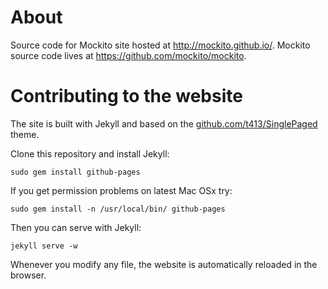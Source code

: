 # About

Source code for Mockito site hosted at http://mockito.github.io/.
Mockito source code lives at https://github.com/mockito/mockito.

# Contributing to the website

The site is built with Jekyll and based on the [github.com/t413/SinglePaged](https://github.com/t413/SinglePaged) theme.

Clone this repository and install Jekyll:

    sudo gem install github-pages
    
If you get permission problems on latest Mac OSx try:
	
	sudo gem install -n /usr/local/bin/ github-pages

Then you can serve with Jekyll:

    jekyll serve -w

Whenever you modify any file, the website is automatically reloaded in the browser.
